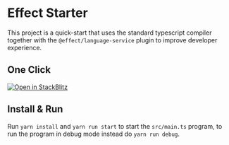 # Effect Starter

This project is a quick-start that uses the standard typescript compiler together with the `@effect/language-service` plugin to improve developer experience.

## One Click
[![Open in StackBlitz](https://developer.stackblitz.com/img/open_in_stackblitz.svg)](https://stackblitz.com/github/effect-ts/examples/tree/main/starter?file=src%2Fmain.ts)

## Install & Run

Run `yarn install` and `yarn run start` to start the `src/main.ts` program, to run the program in debug mode instead do `yarn run debug`.
